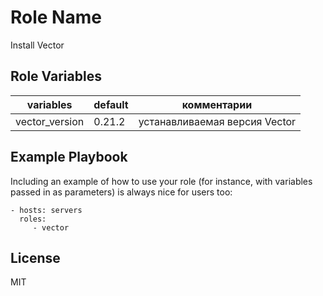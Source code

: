 Role Name
=========

Install Vector


Role Variables
--------------

variables|default|комментарии
---------|------|------------
vector_version| 0.21.2 | устанавливаемая версия Vector


Example Playbook
----------------

Including an example of how to use your role (for instance, with variables passed in as parameters) is always nice for users too:

    - hosts: servers
      roles:
         - vector

License
-------

MIT

